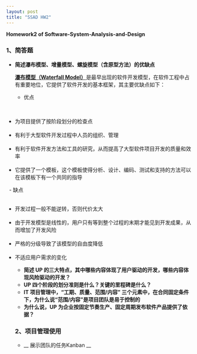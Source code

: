 ```yaml
---
layout: post
title: "SSAD HW2"
---
```

<b>Homework2 of Software-System-Analysis-and-Design</b>

### 1、简答题
- __简述瀑布模型、增量模型、螺旋模型（含原型方法）的优缺点__

    [__瀑布模型（Waterfall Model）__](https://en.wikipedia.org/wiki/Waterfall_model)是最早出现的软件开发模型，在软件工程中占有重要地位，它提供了软件开发的基本框架，其主要优缺点如下：
    - 优点
        <ul>
            <li>为项目提供了按阶段划分的检查点</li> 
            <li>有利于大型软件开发过程中人员的组织、管理</li>   
            <li>有利于软件开发方法和工具的研究，从而提高了大型软件项目开发的质量和效率</li>       
            <li>它提供了一个模板，这个模板使得分析、设计、编码、测试和支持的方法可以在该模板下有一个共同的指导</li>
        </ul>
        
    - 缺点
    <ul>
        <li>开发过程一般不能逆转，否则代价太大</li> 
        <li>由于开发模型是线性的，用户只有等到整个过程的末期才能见到开发成果，从而增加了开发风险</li>   
        <li>严格的分级导致了该模型的自由度降低</li>       
        <li>不适应用户需求的变化</li>

- __简述 UP 的三大特点，其中哪些内容体现了用户驱动的开发，哪些内容体现风险驱动的开发？__
- __UP 四个阶段的划分准则是什么？关键的里程碑是什么？__
- __IT 项目管理中，“工期、质量、范围/内容” 三个元素中，在合同固定条件下，为什么说“范围/内容”是项目团队是易于控制的__
- __为什么说，UP 为企业按固定节奏生产、固定周期发布软件产品提供了依据？__

### 2、项目管理使用
- __ 展示团队的任务Kanban __ 



